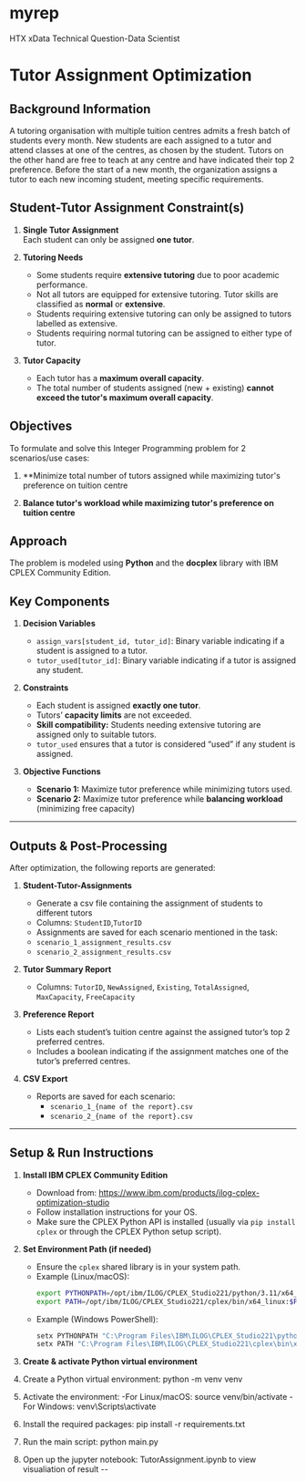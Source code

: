 # myrep
HTX xData Technical Question-Data Scientist

# Tutor Assignment Optimization

## Background Information

A tutoring organisation with multiple tuition centres admits a fresh batch of students every month. New students are each assigned to a tutor and attend classes at one of the centres, as chosen by the student. Tutors on the other hand are free to teach at any centre and have indicated their top 2 preference. Before the start of a new month, the organization assigns a tutor to each new incoming student, meeting specific requirements.

## Student-Tutor Assignment Constraint(s)

1. **Single Tutor Assignment**  
   Each student can only be assigned **one tutor**.

2. **Tutoring Needs**  
   - Some students require **extensive tutoring** due to poor academic performance.  
   - Not all tutors are equipped for extensive tutoring. Tutor skills are classified as **normal** or **extensive**.  
   - Students requiring extensive tutoring can only be assigned to tutors labelled as extensive.  
   - Students requiring normal tutoring can be assigned to either type of tutor.

3. **Tutor Capacity**  
   - Each tutor has a **maximum overall capacity**.  
   - The total number of students assigned (new + existing) **cannot exceed the tutor's maximum overall capacity**.

## Objectives

To formulate and solve this Integer Programming problem for 2 scenarios/use cases:

1. **Minimize total number of tutors assigned while maximizing tutor's preference on tuition centre 

2. **Balance tutor's workload while maximizing tutor's preference on tuition centre**

## Approach

The problem is modeled using **Python** and the **docplex** library with IBM CPLEX Community Edition.

## Key Components


1. **Decision Variables**
   - `assign_vars[student_id, tutor_id]`: Binary variable indicating if a student is assigned to a tutor.  
   - `tutor_used[tutor_id]`: Binary variable indicating if a tutor is assigned any student.

2. **Constraints**
   - Each student is assigned **exactly one tutor**.  
   - Tutors’ **capacity limits** are not exceeded.  
   - **Skill compatibility:** Students needing extensive tutoring are assigned only to suitable tutors.  
   - `tutor_used` ensures that a tutor is considered “used” if any student is assigned.

3. **Objective Functions**
   - **Scenario 1:** Maximize tutor preference while minimizing tutors used.  
   - **Scenario 2:** Maximize tutor preference while **balancing workload** (minimizing free capacity)


---

## Outputs & Post-Processing

After optimization, the following reports are generated:

1. **Student-Tutor-Assignments**
   - Generate a csv file containing the assignment of students to different tutors
   - Columns: `StudentID`,`TutorID`
   - Assignments are saved for each scenario mentioned in the task:
	- `scenario_1_assignment_results.csv`
	- `scenario_2_assignment_results.csv`

2. **Tutor Summary Report**
   - Columns: `TutorID`, `NewAssigned`, `Existing`, `TotalAssigned`, `MaxCapacity`, `FreeCapacity`   

3. **Preference Report**
   - Lists each student’s tuition centre against the assigned tutor’s top 2 preferred centres.  
   - Includes a boolean indicating if the assignment matches one of the tutor’s preferred centres.

4. **CSV Export**
   - Reports are saved for each scenario:  
     - `scenario_1_{name of the report}.csv`  
     - `scenario_2_{name of the report}.csv`

---

## Setup & Run Instructions

1. **Install IBM CPLEX Community Edition**
   - Download from: https://www.ibm.com/products/ilog-cplex-optimization-studio  
   - Follow installation instructions for your OS.
   - Make sure the CPLEX Python API is installed (usually via `pip install cplex` or through the CPLEX Python setup script).

2. **Set Environment Path (if needed)**
   - Ensure the `cplex` shared library is in your system path.
   - Example (Linux/macOS):
     ```bash
     export PYTHONPATH=/opt/ibm/ILOG/CPLEX_Studio221/python/3.11/x64_linux:$PYTHONPATH
     export PATH=/opt/ibm/ILOG/CPLEX_Studio221/cplex/bin/x64_linux:$PATH
     ```
   - Example (Windows PowerShell):
     ```powershell
     setx PYTHONPATH "C:\Program Files\IBM\ILOG\CPLEX_Studio221\python\3.11\x64_win64"
     setx PATH "C:\Program Files\IBM\ILOG\CPLEX_Studio221\cplex\bin\x64_win64;%PATH%"
     ```

3. **Create & activate Python virtual environment**

1. Create a Python virtual environment:
   python -m venv venv

2. Activate the environment:
   -For Linux/macOS:
    source venv/bin/activate
   -For Windows:
    venv\Scripts\activate

3. Install the required packages:
   pip install -r requirements.txt

4. Run the main script:
   python main.py

5. Open up the jupyter notebook: TutorAssignment.ipynb to view visualiation of result 
--
